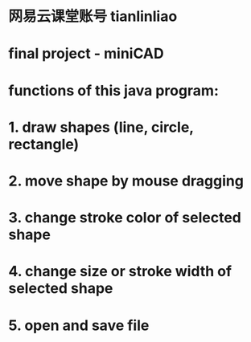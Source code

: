 # 网易云课堂账号 tianlinliao
# final project - miniCAD
# functions of this java program:
# 1. draw shapes (line, circle, rectangle)
# 2. move shape by mouse dragging
# 3. change stroke color of selected shape
# 4. change size or stroke width of selected shape
# 5. open and save file
